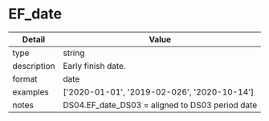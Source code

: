 # EF_date
| Detail | Value |
| ------ | ----- |
| type | string |
| description | Early finish date. |
| format | date |
| examples | ['2020-01-01', '2019-02-026', '2020-10-14'] |
| notes | DS04.EF_date_DS03 = aligned to DS03 period date |
